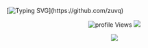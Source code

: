 [![Typing SVG](https://readme-typing-svg.herokuapp.com?font=roboto&color=ffffff&size=18&vCenter=true&height=16&lines=👋+hello+,+i'm+fin.;💻+a+self+taught+programmer,+student.)](https://github.com/zuvq)
<p align="center"> <img src="https://komarev.com/ghpvc/?username=zuvq" alt="profile Views" /> <img src="https://img.shields.io/website?down_color=blue&url=https://finley.rip"> </p>

<p align="center">
  <a href="http://discord.com">
    <img src="https://discord.c99.nl/widget/theme-4/477468242575884299.png"/>
     </a>
</p>
